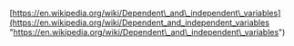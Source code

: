 [https://en.wikipedia.org/wiki/Dependent\_and\_independent\_variables](https://en.wikipedia.org/wiki/Dependent_and_independent_variables "https://en.wikipedia.org/wiki/Dependent\_and\_independent\_variables")

